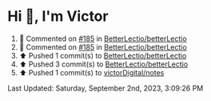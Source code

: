 <h1>Hi 👋, I'm Victor </h1>

<!--RECENT_ACTIVITY:start-->
1. 💬 Commented on [#185](https://github.com/BetterLectio/betterLectio/pull/185#issuecomment-1703858170) in [BetterLectio/betterLectio](https://github.com/BetterLectio/betterLectio)<br>
2. 💬 Commented on [#185](https://github.com/BetterLectio/betterLectio/pull/185#issuecomment-1703850486) in [BetterLectio/betterLectio](https://github.com/BetterLectio/betterLectio)<br>
3. ⬆️ Pushed 1 commit(s) to [BetterLectio/betterLectio](https://github.com/BetterLectio/betterLectio)<br>
4. ⬆️ Pushed 3 commit(s) to [BetterLectio/betterLectio](https://github.com/BetterLectio/betterLectio)<br>
5. ⬆️ Pushed 1 commit(s) to [victorDigital/notes](https://github.com/victorDigital/notes)<br>
<!--RECENT_ACTIVITY:end-->

<!--RECENT_ACTIVITY:last_update-->
Last Updated: Saturday, September 2nd, 2023, 3:09:26 PM
<!--RECENT_ACTIVITY:last_update_end-->
